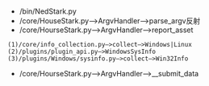 
#

*	/bin/NedStark.py
*	/core/HouseStark.py—>ArgvHandler—>parse_argv反射
*	/core/HourseStark.py—>ArgvHandler—>report_asset
```
(1)/core/info_collection.py—>collect—>Windows|Linux
(2)/plugins/plugin_api.py—>WindowsSysInfo
(3)/plugins/Windows/sysinfo.py—>collect—>Win32Info
```
*	/core/HourseStark.py—>ArgvHandler—>__submit_data


